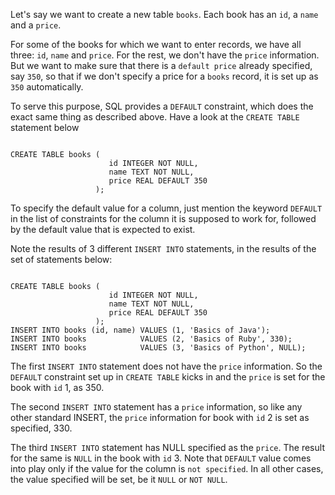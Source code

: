 Let's say we want to create a new table `books`. Each book has an `id`, a `name` and a `price`.

For some of the books for which we want to enter records, we have all three: `id`, `name` and `price`. For the rest, we don't have the `price` information. But we want to make sure that there is a `default price` already specified, say `350`, so that if we don't specify a price for a `books` record, it is set up as `350` automatically.

To serve this purpose, SQL provides a `DEFAULT` constraint, which does the exact same thing as described above. Have a look at the `CREATE TABLE` statement below

<Editor lang="sql" dbName="students3-v1.db" focusTableAfterRun="books">
<code>
CREATE TABLE books (
                      id INTEGER NOT NULL,
                      name TEXT NOT NULL,
                      price REAL DEFAULT 350
                   );
</code>
</Editor>

To specify the default value for a column, just mention the keyword `DEFAULT` in the list of constraints for the column it is supposed to work for, followed by the default value that is expected to exist.

Note the results of 3 different `INSERT INTO` statements, in the results of the set of statements below:

<Editor lang="sql" dbName="students3-v1.db" focusTableAfterRun="books">
<code>
CREATE TABLE books (
                      id INTEGER NOT NULL,
                      name TEXT NOT NULL,
                      price REAL DEFAULT 350
                   );
INSERT INTO books (id, name) VALUES (1, 'Basics of Java');
INSERT INTO books            VALUES (2, 'Basics of Ruby', 330);
INSERT INTO books            VALUES (3, 'Basics of Python', NULL);
</code>
</Editor>

The first `INSERT INTO` statement does not have the `price` information. So the `DEFAULT` constraint set up in `CREATE TABLE` kicks in and the `price` is set for the book with `id` 1, as 350.

The second `INSERT INTO` statement has a `price` information, so like any other standard INSERT, the `price` information for book with `id` 2 is set as specified, 330.

The third `INSERT INTO` statement has NULL specified as the `price`. The result for the same is `NULL` in the book with `id` 3. Note that `DEFAULT` value comes into play only if the value for the column is `not specified`. In all other cases, the value specified will be set, be it `NULL` or `NOT NULL`.
